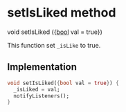 


# setIsLiked method








void setIsLiked
(\{[bool](https://api.flutter.dev/flutter/dart-core/bool-class.html) val = true})





<p>This function set <code>_isLike</code> to true.</p>



## Implementation

```dart
void setIsLiked({bool val = true}) {
  _isLiked = val;
  notifyListeners();
}
```







